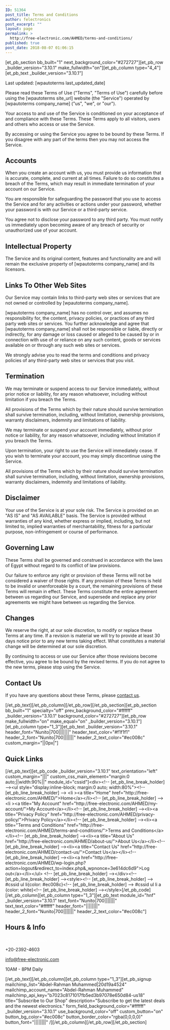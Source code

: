 ```yaml
---
ID: 51364
post_title: Terms and Conditions
author: felectronics
post_excerpt: ""
layout: page
permalink: >
  http://free-electronic.com/AHMED/terms-and-conditions/
published: true
post_date: 2018-08-07 01:06:15
---
```

[et_pb_section bb_built="1" next_background_color="#272727"][et_pb_row _builder_version="3.10.1" make_fullwidth="on"][et_pb_column type="4_4"][et_pb_text _builder_version="3.10.1"]

Last updated: [wpautoterms last_updated_date]

Please read these Terms of Use ("Terms", "Terms of Use") carefully before using the [wpautoterms site_url] website (the "Service") operated by [wpautoterms company_name] ("us", "we", or "our").

Your access to and use of the Service is conditioned on your acceptance of and compliance with these Terms. These Terms apply to all visitors, users and others who access or use the Service.

By accessing or using the Service you agree to be bound by these Terms. If you disagree with any part of the terms then you may not access the Service.
<h2>Accounts</h2>
When you create an account with us, you must provide us information that is accurate, complete, and current at all times. Failure to do so constitutes a breach of the Terms, which may result in immediate termination of your account on our Service.

You are responsible for safeguarding the password that you use to access the Service and for any activities or actions under your password, whether your password is with our Service or a third-party service.

You agree not to disclose your password to any third party. You must notify us immediately upon becoming aware of any breach of security or unauthorized use of your account.
<h2>Intellectual Property</h2>
The Service and its original content, features and functionality are and will remain the exclusive property of [wpautoterms company_name] and its licensors.
<h2>Links To Other Web Sites</h2>
Our Service may contain links to third-party web sites or services that are not owned or controlled by [wpautoterms company_name].

[wpautoterms company_name] has no control over, and assumes no responsibility for, the content, privacy policies, or practices of any third party web sites or services. You further acknowledge and agree that [wpautoterms company_name] shall not be responsible or liable, directly or indirectly, for any damage or loss caused or alleged to be caused by or in connection with use of or reliance on any such content, goods or services available on or through any such web sites or services.

We strongly advise you to read the terms and conditions and privacy policies of any third-party web sites or services that you visit.
<h2>Termination</h2>
We may terminate or suspend access to our Service immediately, without prior notice or liability, for any reason whatsoever, including without limitation if you breach the Terms.

All provisions of the Terms which by their nature should survive termination shall survive termination, including, without limitation, ownership provisions, warranty disclaimers, indemnity and limitations of liability.

We may terminate or suspend your account immediately, without prior notice or liability, for any reason whatsoever, including without limitation if you breach the Terms.

Upon termination, your right to use the Service will immediately cease. If you wish to terminate your account, you may simply discontinue using the Service.

All provisions of the Terms which by their nature should survive termination shall survive termination, including, without limitation, ownership provisions, warranty disclaimers, indemnity and limitations of liability.
<h2>Disclaimer</h2>
Your use of the Service is at your sole risk. The Service is provided on an "AS IS" and "AS AVAILABLE" basis. The Service is provided without warranties of any kind, whether express or implied, including, but not limited to, implied warranties of merchantability, fitness for a particular purpose, non-infringement or course of performance.
<h2>Governing Law</h2>
These Terms shall be governed and construed in accordance with the laws of Egypt without regard to its conflict of law provisions.

Our failure to enforce any right or provision of these Terms will not be considered a waiver of those rights. If any provision of these Terms is held to be invalid or unenforceable by a court, the remaining provisions of these Terms will remain in effect. These Terms constitute the entire agreement between us regarding our Service, and supersede and replace any prior agreements we might have between us regarding the Service.
<h2>Changes</h2>
We reserve the right, at our sole discretion, to modify or replace these Terms at any time. If a revision is material we will try to provide at least 30 days notice prior to any new terms taking effect. What constitutes a material change will be determined at our sole discretion.

By continuing to access or use our Service after those revisions become effective, you agree to be bound by the revised terms. If you do not agree to the new terms, please stop using the Service.
<h2>Contact Us</h2>
If you have any questions about these Terms, please <a href="http://free-electronic.com/AHMED/contact-us/">contact us</a>.

[/et_pb_text][/et_pb_column][/et_pb_row][/et_pb_section][et_pb_section bb_built="1" specialty="off" prev_background_color="#ffffff" _builder_version="3.10.1" background_color="#272727"][et_pb_row make_fullwidth="on" make_equal="on" _builder_version="3.10.1"][et_pb_column type="1_3"][et_pb_text _builder_version="3.10.1" header_font="Nunito|700|||||||" header_text_color="#f1f1f1" header_2_font="Nunito|700|||||||" header_2_text_color="#ec008c" custom_margin="||0px|"]
<h2>Quick Links</h2>
[/et_pb_text][et_pb_code _builder_version="3.10.1" text_orientation="left" custom_margin="|||" custom_css_main_element="margin:0 auto;||width:90%||" module_id="cssid"]&lt;div&gt;&lt;!-- [et_pb_line_break_holder] --&gt;&lt;ul style="display:inline-block; margin:0 auto; width:80%"&gt;&lt;!-- [et_pb_line_break_holder] --&gt; &lt;li &gt;&lt;a title="Home" href="http://free-electronic.com/AHMED/"&gt;Home&lt;/a&gt;&lt;/li&gt;&lt;!-- [et_pb_line_break_holder] --&gt;&lt;li &gt;&lt;a title="My Account" href="http://free-electronic.com/AHMED/my-account/"&gt;My Account&lt;/a&gt;&lt;/li&gt;&lt;!-- [et_pb_line_break_holder] --&gt;&lt;li&gt;&lt;a title="Privacy Policy" href="http://free-electronic.com/AHMED/privacy-policy/"&gt;Privacy Policy&lt;/a&gt;&lt;/li&gt;&lt;!-- [et_pb_line_break_holder] --&gt;&lt;li&gt;&lt;a title="Terms and Conditions" href="http://free-electronic.com/AHMED/terms-and-conditions/"&gt;Terms and Conditions&lt;/a&gt;&lt;/li&gt;&lt;!-- [et_pb_line_break_holder] --&gt;&lt;li&gt;&lt;a title="About Us" href="http://free-electronic.com/AHMED/about-us/"&gt;About Us&lt;/a&gt;&lt;/li&gt;&lt;!-- [et_pb_line_break_holder] --&gt;&lt;li&gt;&lt;a title="Contact Us" href="http://free-electronic.com/AHMED/contact-us/"&gt;Contact Us&lt;/a&gt;&lt;/li&gt;&lt;!-- [et_pb_line_break_holder] --&gt;&lt;li&gt;&lt;a href="http://free-electronic.com/AHMED/wp-login.php?action=logout&amp;redirect_to=index.php&amp;_wpnonce=3e614dc6d9"&gt;Log out&lt;/a&gt;&lt;/li&gt;&lt;/ul&gt; &lt;!-- [et_pb_line_break_holder] --&gt;&lt;/div&gt;&lt;!-- [et_pb_line_break_holder] --&gt;&lt;style&gt;&lt;!-- [et_pb_line_break_holder] --&gt; #cssid ul li{color: #ec008c}&lt;!-- [et_pb_line_break_holder] --&gt; #cssid ul li a {color: white}&lt;!-- [et_pb_line_break_holder] --&gt;&lt;/style&gt;[/et_pb_code][/et_pb_column][et_pb_column type="1_3"][et_pb_text module_id="hnf" _builder_version="3.10.1" text_font="Nunito|700|||||||" text_text_color="#ffffff" header_font="||||||||" header_2_font="Nunito|700|||||||" header_2_text_color="#ec008c"]
<h2 class="title">Hours &amp; Info</h2>
<p style="color: #ffffff;"><i class="fa fa-map-marker"></i> <a style="color: #ffffff;" href="https://maps.google.com/maps?z=16&amp;q=21+youssef+el+gendy,+cairo-+egypt+11513" target="_blank" rel="noopener">21 Youssef el Gendy, Cairo- Egypt 11513</a></p>
<i class="fa fa-phone"></i> +20-2392-4603

<i class="fa fa-envelope"></i> <span style="color: #ffffff;"><a style="color: #ffffff;" href="mailto:info@free-electronic.com">info@free-electronic.com</a></span>

<i class="fa fa-clock-o"></i> 10AM - 8PM Daily

<style>
#hnf i{<br />color:#ec008c !important;<br />margin-right: 3px;<br />}<br /></style>

[/et_pb_text][/et_pb_column][et_pb_column type="1_3"][et_pb_signup mailchimp_list="Abdel-Rahman Muhammed|20d19a4524" mailchimp_account_name="Abdel-Rahman Muhammed" mailchimp_api_key="b7023c8171017fb5ed3b97078e650d84-us18" title="Subscribe to Our Shop" description="Subscribe to get the latest deals and the newest electronics." form_field_background_color="#ffffff" _builder_version="3.10.1" use_background_color="off" custom_button="on" button_bg_color="#ec008c" button_border_color="rgba(0,0,0,0)" button_font="||||||||" /][/et_pb_column][/et_pb_row][/et_pb_section]